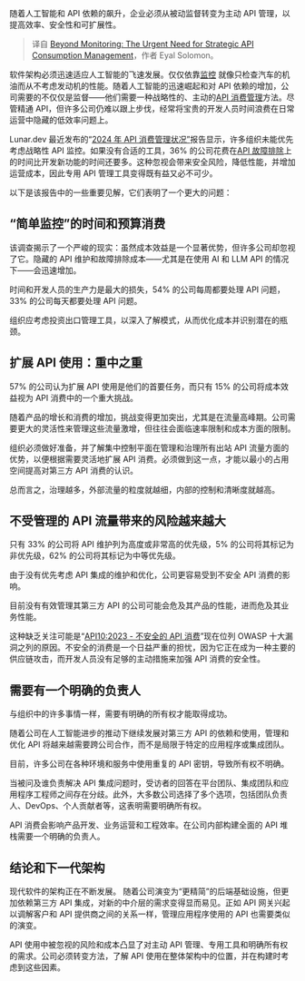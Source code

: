 
<!--
title: 超越监控：战略性API消费管理的迫切需求
cover: https://cdn.thenewstack.io/media/2022/08/18f18c1d-apis.jpg
-->

随着人工智能和 API 依赖的飙升，企业必须从被动监督转变为主动 API 管理，以提高效率、安全性和可扩展性。

> 译自 [Beyond Monitoring: The Urgent Need for Strategic API Consumption Management](https://thenewstack.io/beyond-monitoring-the-urgent-need-for-strategic-api-consumption-management/)，作者 Eyal Solomon。

软件架构必须迅速适应人工智能的飞速发展。仅仅依靠[监控](https://thenewstack.io/getting-started-with-infrastructure-monitoring/) 就像只检查汽车的机油而从不考虑发动机的性能。随着人工智能的迅速崛起和对 API 依赖的增加，公司需要的不仅仅是监督——他们需要一种战略性的、主动的[API 消费管理](https://thenewstack.io/api-management/)方法。尽管精通 API，但许多公司仍难以跟上步伐，经常将宝贵的开发人员时间浪费在日常运营中隐藏的低效率问题上。

Lunar.dev 最近发布的“[2024 年 API 消费管理状况”](https://www.lunar.dev/report-2024)报告显示，许多组织未能优先考虑战略性 API 监控。如果没有合适的工具，36% 的公司花费在[API 故障排除](https://thenewstack.io/reining-in-the-api-wild-west-5-api-testing-best-practices/)上的时间比开发新功能的时间还要多。这种忽视会带来安全风险，降低性能，并增加运营成本，因此专用 API 管理工具变得既有益又必不可少。

以下是该报告中的一些重要见解，它们表明了一个更大的问题：

## “简单监控”的时间和预算消费

该调查揭示了一个严峻的现实：虽然成本效益是一个显著优势，但许多公司却忽视了它。隐藏的 API 维护和故障排除成本——尤其是在使用 AI 和 LLM API 的情况下——会迅速增加。

时间和开发人员的生产力是最大的损失，54% 的公司每周都要处理 API 问题，33% 的公司每天都要处理 API 问题。

组织应考虑投资出口管理工具，以深入了解模式，从而优化成本并识别潜在的瓶颈。

## 扩展 API 使用：重中之重

57% 的公司认为扩展 API 使用是他们的首要任务，而只有 15% 的公司将成本效益视为 API 消费中的一个重大挑战。

随着产品的增长和消费的增加，挑战变得更加突出，尤其是在流量高峰期。公司需要更大的灵活性来管理这些流量激增，但往往会面临速率限制和成本方面的限制。

组织必须做好准备，并了解集中控制平面在管理和治理所有出站 API 流量方面的优势，以便根据需要灵活地扩展 API 消费。必须做到这一点，才能以最小的占用空间提高对第三方 API 消费的认识。

总而言之，治理越多，外部流量的粒度就越细，内部的控制和清晰度就越高。

## 不受管理的 API 流量带来的风险越来越大

只有 33% 的公司将 API 维护列为高度或非常高的优先级，5% 的公司将其标记为非优先级，62% 的公司将其标记为中等优先级。

由于没有优先考虑 API 集成的维护和优化，公司更容易受到不安全 API 消费的影响。

目前没有有效管理其第三方 API 的公司可能会危及其产品的性能，进而危及其业务性能。

这种缺乏关注可能是“[API10:2023 - 不安全的 API 消费](https://owasp.org/API-Security/editions/2023/en/0x11-t10/)”现在位列 OWASP 十大漏洞之列的原因。不安全的消费是一个日益严重的担忧，因为它正在成为一种主要的供应链攻击，而开发人员没有足够的主动措施来加强 API 消费的安全性。

## 需要有一个明确的负责人

与组织中的许多事情一样，需要有明确的所有权才能取得成功。

随着公司在人工智能进步的推动下继续发展对第三方 API 的依赖和使用，管理和优化 API 将越来越需要跨公司合作，而不是局限于特定的应用程序或集成团队。

目前，许多公司在各种环境和服务中使用重复的 API 密钥，导致所有权不明确。

当被问及谁负责解决 API 集成问题时，受访者的回答在平台团队、集成团队和应用程序工程师之间存在分歧。此外，大多数公司选择了多个选项，包括团队负责人、DevOps、个人贡献者等，这表明需要明确所有权。

API 消费会影响产品开发、业务运营和工程效率。在公司内部构建全面的 API 堆栈需要一个明确的负责人。

## 结论和下一代架构

现代软件的架构正在不断发展。
随着公司演变为“更精简”的后端基础设施，但更加依赖第三方 API 集成，对新的中介层的需求变得显而易见。正如 API 网关兴起以调解客户和 API 提供商之间的关系一样，管理应用程序使用的 API 也需要类似的演变。

API 使用中被忽视的风险和成本凸显了对主动 API 管理、专用工具和明确所有权的需求。公司必须转变方法，了解 API 使用在整体架构中的位置，并在构建时考虑到这些因素。
